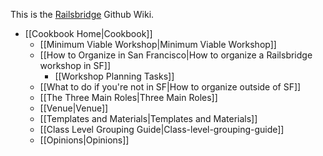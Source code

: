 This is the [Railsbridge](http://railsbridge.org) Github Wiki.
* [[Cookbook Home|Cookbook]]
  * [[Minimum Viable Workshop|Minimum Viable Workshop]]
  * [[How to Organize in San Francisco|How to organize a Railsbridge workshop in SF]]
    * [[Workshop Planning Tasks]]
  * [[What to do if you're not in SF|How to organize outside of SF]] 
  * [[The Three Main Roles|Three Main Roles]]
  * [[Venue|Venue]]
  * [[Templates and Materials|Templates and Materials]]
  * [[Class Level Grouping Guide|Class-level-grouping-guide]]
  * [[Opinions|Opinions]]